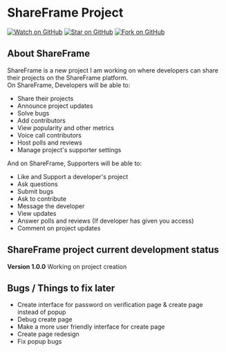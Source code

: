 # ShareFrame Project
[![Watch on GitHub](https://img.shields.io/github/watchers/SoftwareFuze/ShareFrame.svg?style=social)](https://github.com/SoftwareFuze/ShareFrame/watchers)
[![Star on GitHub](https://img.shields.io/github/stars/SoftwareFuze/ShareFrame.svg?style=social)](https://github.com/SoftwareFuze/ShareFrame/stargazers)
[![Fork on GitHub](https://img.shields.io/github/forks/SoftwareFuze/ShareFrame.svg?style=social)](https://github.com/SoftwareFuze/ShareFrame/network/membrers)

## About ShareFrame
ShareFrame is a new project I am working on where developers can share their projects on the ShareFrame platform.
<br/>
On ShareFrame, Developers will be able to:
- Share their projects
- Announce project updates
- Solve bugs
- Add contributors
- View popularity and other metrics
- Voice call contributors
- Host polls and reviews
- Manage project's supporter settings

And on ShareFrame, Supporters will be able to:
- Like and Support a developer's project
- Ask questions
- Submit bugs
- Ask to contribute
- Message the developer
- View updates
- Answer polls and reviews (If developer has given you access)
- Comment on project updates

## ShareFrame project current development status
__Version 1.0.0__ Working on project creation

## Bugs / Things to fix later
- Create interface for password on verification page & create page instead of popup
- Debug create page
- Make a more user friendly interface for create page
- Create page redesign 
- Fix popup bugs